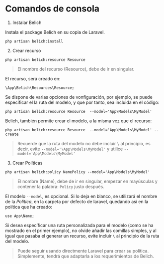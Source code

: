# Comandos de consola

1. Instalar Belich 

Instala el package Belich en su copia de Laravel.

~~~
php artisan belich:install
~~~

2. Crear recurso

~~~
php artisan belich:resource Resource
~~~

>El nombre del recurso (Resource), debe de ir en singular.

El recurso, será creado en:

~~~
\App\Belich\Resources\Resource;
~~~

Se dispone de varias opciones de vonfiguración, por ejemplo, se puede especificar el la ruta del modelo, y que por tanto, sea incluida en el código:

~~~
php artisan belich:resource Resource  --model='App\Models\MyModel'
~~~

Belich, también permite crear el modelo, a la misma vez que el recurso:

~~~
php artisan belich:resource Resource  --model='App\Models\MyModel' --create
~~~

>Recuerde que la ruta del modelo no debe incluir `\` al principio, es decir, evite `--model='\App\Models\MyModel'` y utilice `--model='App\Models\MyModel'`

3. Crear Políticas

~~~
php artisan belich:policy NamePolicy --model='App\Models\MyModel'
~~~

>El nombre (Name), debe de ir en singular, empezar en mayúsculas y contener la palabra: `Policy` justo después.

El modelo `--model`, es opcional. Si lo deja en blanco, se utilizará el nombre de la *Política*, en la carpeta por defecto de laravel, quedando así en la política que ha creado:

~~~
use App\Name;
~~~

Si desea específicar una ruta personalizada para el modelo (como se ha mostrado en el primer ejemplo), no olvide añadir las comillas simples, y al igual que pasaba el generar un recurso, evite incluir `\` al principio de la ruta del modelo.

>Puede seguir usando directmente Laravel para crear su política. Simplemente, tendrá que adaptarla a los requerimientos de Belich.

